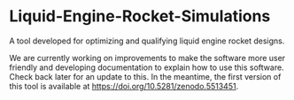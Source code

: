 # Liquid-Engine-Rocket-Simulations
A tool developed for optimizing and qualifying liquid engine rocket designs.

We are currently working on improvements to make the software more user friendly and developing documentation to explain how to use this software. Check back later for an update to this. In the meantime, the first version of this tool is available at https://doi.org/10.5281/zenodo.5513451.
